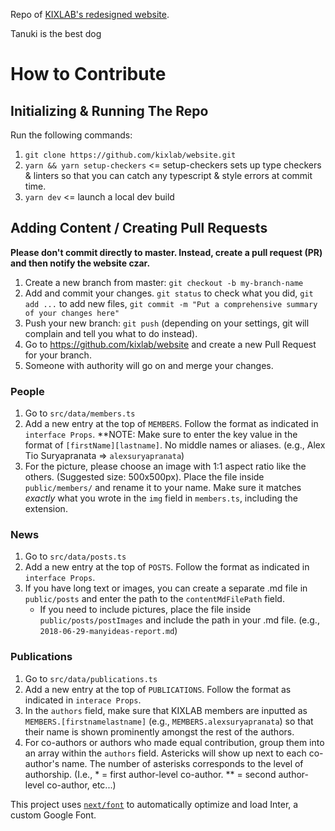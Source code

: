 Repo of [KIXLAB's redesigned website](https://www.kixlab.org/).

Tanuki is the best dog

# How to Contribute

## Initializing & Running The Repo

Run the following commands:

1. `git clone https://github.com/kixlab/website.git`
2. `yarn && yarn setup-checkers` <= setup-checkers sets up type checkers & linters so that you can catch any typescript & style errors at commit time.
3. `yarn dev` <= launch a local dev build

## Adding Content / Creating Pull Requests

**Please don't commit directly to master. Instead, create a pull request (PR) and then notify the website czar.**

1. Create a new branch from master: `git checkout -b my-branch-name`
2. Add and commit your changes. `git status` to check what you did, `git add ...` to add new files, `git commit -m "Put a comprehensive summary of your changes here"`
3. Push your new branch: `git push` (depending on your settings, git will complain and tell you what to do instead).
4. Go to https://github.com/kixlab/website and create a new Pull Request for your branch.
5. Someone with authority will go on and merge your changes.

### People

1. Go to `src/data/members.ts`
2. Add a new entry at the top of `MEMBERS`. Follow the format as indicated in `interface Props`. \*\*NOTE: Make sure to enter the key value in the format of `[firstName][lastname]`. No middle names or aliases. (e.g., Alex Tio Suryapranata => `alexsuryapranata`)
3. For the picture, please choose an image with 1:1 aspect ratio like the others. (Suggested size: 500x500px). Place the file inside `public/members/` and rename it to your name. Make sure it matches _exactly_ what you wrote in the `img` field in `members.ts`, including the extension.

### News

1. Go to `src/data/posts.ts`
2. Add a new entry at the top of `POSTS`. Follow the format as indicated in `interface Props`.
3. If you have long text or images, you can create a separate .md file in `public/posts` and enter the path to the `contentMdFilePath` field.
   - If you need to include pictures, place the file inside `public/posts/postImages` and include the path in your .md file. (e.g., `2018-06-29-manyideas-report.md`)

### Publications

1. Go to `src/data/publications.ts`
2. Add a new entry at the top of `PUBLICATIONS`. Follow the format as indicated in `interace Props`.
3. In the `authors` field, make sure that KIXLAB members are inputted as `MEMBERS.[firstnamelastname]` (e.g., `MEMBERS.alexsuryapranata`) so that their name is shown prominently amongst the rest of the authors.
4. For co-authors or authors who made equal contribution, group them into an array within the `authors` field. Astericks will show up next to each co-author's name. The number of asterisks corresponds to the level of authorship. (I.e., \* = first author-level co-author. \*\* = second author-level co-author, etc...)

This project uses [`next/font`](https://nextjs.org/docs/basic-features/font-optimization) to automatically optimize and load Inter, a custom Google Font.
